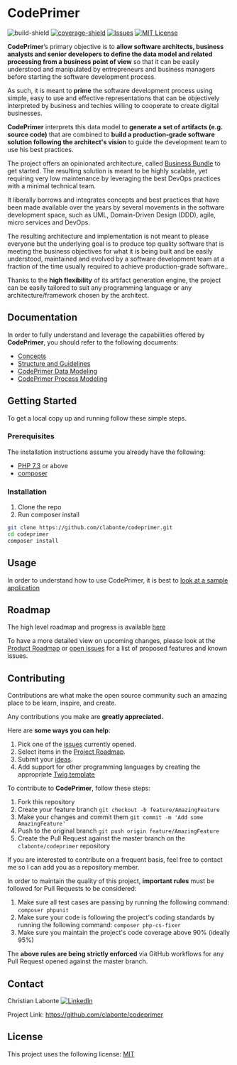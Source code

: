 # CodePrimer
![build-shield]
[![coverage-shield]][coverage-url]
[![Issues][issues-shield]][issues-url]
[![MIT License][license-shield]][license-url]

**CodePrimer**’s primary objective is to **allow software architects, business analysts and senior developers to define the data model and related processing from a business point of view** so that it can be easily understood and manipulated by entrepreneurs and business managers before starting the software development process. 

As such, it is meant to **prime** the software development process using simple, easy to use and effective representations that can be objectively interpreted by business and techies willing to cooperate to create digital businesses.

**CodePrimer** interprets this data model to **generate a set of artifacts (e.g. source code)** that are combined to **build a production-grade software solution following the architect's vision** to guide the development team to use his best practices.
 
The project offers an opinionated architecture, called [Business Bundle](doc/bundle/Overview.md) to get started. The resulting solution is meant to be highly scalable, yet requiring very low maintenance by leveraging the best DevOps practices with a minimal technical team.

It liberally borrows and integrates concepts and best practices that have been made available over the years by several movements in the software development space, such as UML, Domain-Driven Design (DDD), agile, micro services and DevOps. 

The resulting architecture and implementation is not meant to please everyone but the underlying goal is to produce top quality software that is meeting the business objectives for what it is being built and be easily understood, maintained and evolved by a software development team at a fraction of the time usually required to achieve production-grade software.. 

Thanks to the **high flexibility** of its artifact generation engine, the project can be easily tailored to suit any programming language or any architecture/framework chosen by the architect. 

## Documentation
In order to fully understand and leverage the capabilities offered by **CodePrimer**, you should refer to the following documents:
- [Concepts](doc/Concepts.md)
- [Structure and Guidelines](doc/StructureAndGuidelines.md)
- [CodePrimer Data Modeling](doc/DataModel.md)
- [CodePrimer Process Modeling](doc/bundle/Overview.md)

## Getting Started
To get a local copy up and running follow these simple steps.

### Prerequisites
The installation instructions assume you already have the following:
- [PHP 7.3](https://www.php.net/manual/en/install.php) or above
- [composer](https://getcomposer.org/)

### Installation
1. Clone the repo
2. Run composer install
 
```sh
git clone https://github.com/clabonte/codeprimer.git
cd codeprimer
composer install
```

## Usage
In order to understand how to use CodePrimer, it is best to [look at a sample application](doc/sample/Index.md)

## Roadmap
The high level roadmap and progress is available [here](https://github.com/clabonte/codeprimer/milestones?with_issues=no)

To have a more detailed view on upcoming changes, please look at the [Product Roadmap][roadmap-url] or [open issues][issues-url] for a list of proposed features and known issues. 

## Contributing
Contributions are what make the open source community such an amazing place to be learn, inspire, and create. 

Any contributions you make are **greatly appreciated.** 

Here are **some ways you can help**:

1. Pick one of the [issues][issues-url] currently opened.
2. Select items in the [Project Roadmap][roadmap-url].
3. Submit your [ideas][ideas-url].
4. Add support for other programming languages by creating the appropriate [Twig template](https://twig.symfony.com/)

To contribute to **CodePrimer**, follow these steps:

1. Fork this repository
2. Create your feature branch `git checkout -b feature/AmazingFeature`
3. Make your changes and commit them `git commit -m 'Add some AmazingFeature'`
4. Push to the original branch `git push origin feature/AmazingFeature`
5. Create the Pull Request against the master branch on the `clabonte/codeprimer` repository

If you are interested to contribute on a frequent basis, feel free to contact me so I can add you as a repository member.

In order to maintain the quality of this project, **important rules** must be followed for Pull Requests to be considered:

1. Make sure all test cases are passing by running the following command: `composer phpunit`
2. Make sure your code is following the project's coding standards by running the following command: `composer php-cs-fixer`
3. Make sure you maintain the project's code coverage above 90% (ideally 95%)

The **above rules are being strictly enforced** via GitHub workflows for any Pull Request opened against the master branch. 

## Contact
Christian Labonte [![LinkedIn][linkedin-shield]][linkedin-url]

Project Link: https://github.com/clabonte/codeprimer

## License
This project uses the following license: [MIT][license-url]


<!-- MARKDOWN LINKS & IMAGES -->
<!-- https://www.markdownguide.org/basic-syntax/#reference-style-links -->
[build-shield]: https://img.shields.io/github/workflow/status/clabonte/codeprimer/Validate%20Master/master
[coverage-shield]: https://img.shields.io/codecov/c/github/clabonte/codeprimer
[coverage-url]: https://codecov.io/gh/clabonte/codeprimer
[issues-shield]: https://img.shields.io/github/issues/clabonte/codeprimer
[issues-url]: https://github.com/clabonte/codeprimer/issues
[ideas-url]: https://github.com/clabonte/codeprimer/labels/idea
[roadmap-url]: https://github.com/clabonte/codeprimer/projects/1
[license-shield]: https://img.shields.io/badge/License-MIT-yellow.svg
[license-url]: https://github.com/clabonte/codeprimer/blob/master/LICENSE
[linkedin-shield]: https://img.shields.io/badge/-LinkedIn-blue.svg?logo=linkedin
[linkedin-url]: https://www.linkedin.com/in/christianlabonte/
